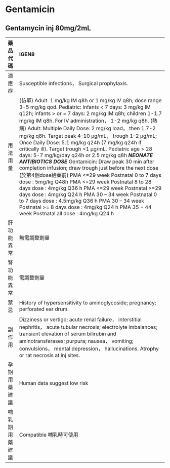 # Gentamicin

## Gentamycin inj 80mg/2mL

| 藥品代碼       | IGEN8                                                                                                                                                                                                                                                                                                                                                                                                                                                                                                                                                                                                                                                                                                                                                                                                                                                                                                                                                                                                            |
|:---------------|:-----------------------------------------------------------------------------------------------------------------------------------------------------------------------------------------------------------------------------------------------------------------------------------------------------------------------------------------------------------------------------------------------------------------------------------------------------------------------------------------------------------------------------------------------------------------------------------------------------------------------------------------------------------------------------------------------------------------------------------------------------------------------------------------------------------------------------------------------------------------------------------------------------------------------------------------------------------------------------------------------------------------|
| 適應症         | Susceptible infections， Surgical prophylaxis.                                                                                                                                                                                                                                                                                                                                                                                                                                                                                                                                                                                                                                                                                                                                                                                                                                                                                                                                                                   |
| 用法用量       | (仿單) Adult: 1 mg/kg IM q8h or 1 mg/kg IV q8h; dose range 3-5 mg/kg qod. Pediatric: Infants < 7 days: 3 mg/kg IM q12h; infants > or = 7 days: 2 mg/kg IM q8h; children 1-1.7 mg/kg IM q8h. For IV administration， 1-2 mg/kg q8h. (熱病) Adult: Multiple Daily Dose: 2 mg/kg load， then 1.7-2 mg/kg q8h. Target peak 4–10 μg/mL， trough 1–2 μg/mL; Once Daily Dose: 5.1 mg/kg q24h (7 mg/kg q24h if critically ill). Target trough <1 μg/mL. Pediatric age > 28 days: 5-7 mg/kg/day q24h or 2.5 mg/kg q8h *****NEONATE ANTIBIOTICS DOSE***** Gentamicin: Draw peak 30 min after completion infusion; draw trough just before the next dose (於第4個dose給藥前) PMA <=29 week Postnatal 0 to 7 days dose : 5mg/kg Q48h PMA <=29 week Postnatal 8 to 28 days dose : 4mg/kg Q36 h PMA <=29 week Postnatal >=29 days dose : 4mg/kg Q24 h PMA 30 – 34 week Postnatal 0 to 7 days dose : 4.5mg/kg Q36 h PMA 30 – 34 week Postnatal >= 8 days dose : 4mg/kg Q24 h PMA 35 - 44 week Postnatal all dose : 4mg/kg Q24 h |
| 肝功能異常     | 無需調整劑量                                                                                                                                                                                                                                                                                                                                                                                                                                                                                                                                                                                                                                                                                                                                                                                                                                                                                                                                                                                                     |
| 腎功能異常     | 需調整劑量                                                                                                                                                                                                                                                                                                                                                                                                                                                                                                                                                                                                                                                                                                                                                                                                                                                                                                                                                                                                       |
| 禁忌           | History of hypersensitivity to aminoglycoside; pregnancy; perforated ear drum.                                                                                                                                                                                                                                                                                                                                                                                                                                                                                                                                                                                                                                                                                                                                                                                                                                                                                                                                   |
| 副作用         | Dizziness or vertigo; acute renal failure， interstitial nephritis， acute tubular necrosis; electrolyte imbalances; transient elevation of serum bilirubin and aminotransferases; purpura; nausea， vomiting; convulsions， mental depression， hallucinations. Atrophy or rat necrosis at inj sites.                                                                                                                                                                                                                                                                                                                                                                                                                                                                                                                                                                                                                                                                                                           |
| 孕期用藥建議   | Human data suggest low risk                                                                                                                                                                                                                                                                                                                                                                                                                                                                                                                                                                                                                                                                                                                                                                                                                                                                                                                                                                                      |
| 哺乳期用藥建議 | Compatible 哺乳時可使用                                                                                                                                                                                                                                                                                                                                                                                                                                                                                                                                                                                                                                                                                                                                                                                                                                                                                                                                                                                          |

